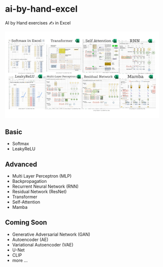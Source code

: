 # ai-by-hand-excel

AI by Hand exercises ✍️ in Excel

![](gallery.png)

## Basic
* Softmax
* LeakyReLU

## Advanced
* Multi Layer Perceptron (MLP)
* Backpropagation
* Recurrent Neural Network (RNN)
* Residual Network (ResNet)
* Transformer
* Self-Attention
* Mamba

## Coming Soon
* Generative Adversarial Network (GAN)
* Autoencoder (AE)
* Variational Autoencoder (VAE)
* U-Net
* CLIP
* more ...
